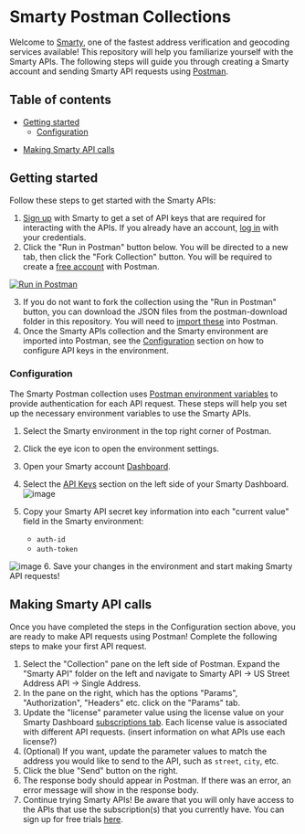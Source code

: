 # Smarty Postman Collections

Welcome to [Smarty](https://www.smarty.com), one of the fastest address verification and geocoding services available! This repository will help you familiarize yourself with the Smarty APIs. The following steps will guide you through creating a Smarty account and sending Smarty API requests using [Postman](https://www.postman.com/home).

## Table of contents
- [Getting started](#getting-started)
    - [Configuration](#configuration)
* [Making Smarty API calls](#making-smarty-api-calls)

## Getting started

Follow these steps to get started with the Smarty APIs:
1. [Sign up](https://www.smarty.com/signup) with Smarty to get a set of API keys that are required for interacting with the APIs. If you already have an account, [log in](https://www.smarty.com/login) with your credentials.
2. Click the "Run in Postman" button below. You will be directed to a new tab, then click the "Fork Collection" button. You will be required to create a [free account](https://www.postman.com/postman-account) with Postman.

[![Run in Postman](https://run.pstmn.io/button.svg)](https://app.getpostman.com/run-collection/26488730-bc1bdca1-977e-4c98-b36c-ca8ccc5bf6c0?action=collection%2Ffork&collection-url=entityId%3D26488730-bc1bdca1-977e-4c98-b36c-ca8ccc5bf6c0%26entityType%3Dcollection%26workspaceId%3Da9f6b737-2143-4ddc-8e2b-0344eec8aaba#?env%5BSmarty%5D=W3sia2V5IjoiYXV0aC1pZCIsInZhbHVlIjoiWU9VUl9BVVRIX0lEIiwiZW5hYmxlZCI6dHJ1ZSwidHlwZSI6InNlY3JldCIsInNlc3Npb25WYWx1ZSI6IllPVVJfQVVUSF9JRCIsInNlc3Npb25JbmRleCI6MH0seyJrZXkiOiJhdXRoLXRva2VuIiwidmFsdWUiOiJZT1VSX0FVVEhfVE9LRU4iLCJlbmFibGVkIjp0cnVlLCJ0eXBlIjoic2VjcmV0Iiwic2Vzc2lvblZhbHVlIjoiWU9VUl9BVVRIX1RPS0VOIiwic2Vzc2lvbkluZGV4IjoxfV0=)

3. If you do not want to fork the collection using the "Run in Postman" button, you can download the JSON files from the postman-download folder in this repository. You will need to [import these](https://learning.postman.com/docs/getting-started/importing-and-exporting-data/#importing-postman-data) into Postman.
4. Once the Smarty APIs collection and the Smarty environment are imported into Postman, see the [Configuration](#configuration) section on how to configure API keys in the environment.

### Configuration

The Smarty Postman collection uses [Postman environment variables](https://learning.postman.com/docs/sending-requests/variables/#variables-quick-start") to provide authentication for each API request. These steps will help you set up the necessary environment variables to use the Smarty APIs.
1. Select the Smarty environment in the top right corner of Postman.
2. Click the eye icon to open the environment settings.
3. Open your Smarty account [Dashboard](https://www.smarty.com/account).
4. Select the [API Keys](https://www.smarty.com/account/keys) section on the left side of your Smarty Dashboard.
![image](https://user-images.githubusercontent.com/62493355/228678037-0d0e4911-2f32-43b7-a840-9f741d46fcc9.png)

5. Copy your Smarty API secret key information into each "current value" field in the Smarty environment:

    - `auth-id`
    - `auth-token`

![image](https://user-images.githubusercontent.com/62493355/228653244-8cf19b64-2a4c-4b7d-9a51-5c313880903c.png)
6. Save your changes in the environment and start making Smarty API requests!

## Making Smarty API calls

Once you have completed the steps in the Configuration section above, you are ready to make API requests using Postman! Complete the following steps to make your first API request.
1. Select the "Collection" pane on the left side of Postman. Expand the "Smarty API" folder on the left and navigate to Smarty API -> US Street Address API -> Single Address.
2. In the pane on the right, which has the options "Params", "Authorization", "Headers" etc. click on the "Params" tab.
3. Update the "license" parameter value using the license value on your Smarty Dashboard [subscriptions tab](https://www.smarty.com/account/subscriptions). Each license value is associated with different API requests. (insert information on what APIs use each license?)
4. (Optional) If you want, update the parameter values to match the address you would like to send to the API, such as `street`, `city`, etc.
5. Click the blue "Send" button on the right.
6. The response body should appear in Postman. If there was an error, an error message will show in the response body.
7. Continue trying Smarty APIs! Be aware that you will only have access to the APIs that use the subscription(s) that you currently have. You can sign up for free trials [here](https://www.smarty.com/account).

